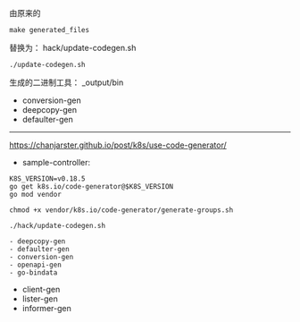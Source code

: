 
由原来的
```shell
make generated_files
```
替换为：
hack/update-codegen.sh
```shell
./update-codegen.sh
```
生成的二进制工具：
_output/bin

- conversion-gen
- deepcopy-gen
- defaulter-gen

---
https://chanjarster.github.io/post/k8s/use-code-generator/

- sample-controller:
```shell
K8S_VERSION=v0.18.5
go get k8s.io/code-generator@$K8S_VERSION
go mod vendor

chmod +x vendor/k8s.io/code-generator/generate-groups.sh

./hack/update-codegen.sh
```

```shell
- deepcopy-gen
- defaulter-gen
- conversion-gen
- openapi-gen
- go-bindata
```
- client-gen
- lister-gen
- informer-gen








